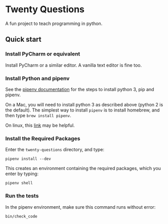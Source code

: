 # Twenty Questions

A fun project to teach programming in python.

## Quick start

### Install PyCharm or equivalent

Install PyCharm or a similar editor. A vanilla text editor is fine too.

### Install Python and pipenv

See the [pipenv documentation](https://docs.pipenv.org/install/) for the steps to install python 3, pip and pipenv.

On a Mac, you will need to install python 3 as described above (python 2 is the default).
The simplest way to install `pipenv` is to install homebrew, and then type `brew install pipenv`.
 
On linux, this [link](https://packaging.python.org/install_requirements_linux/#installing-pip-setuptools-wheel-with-linux-package-managers)
may be helpful.

### Install the Required Packages

Enter the `twenty-questions` directory, and type:

```
pipenv install --dev
```

This creates an environment containing the required packages, which you enter by typing:

```
pipenv shell
```

### Run the tests

In the pipenv environment, make sure this command runs without error:

```
bin/check_code
```
